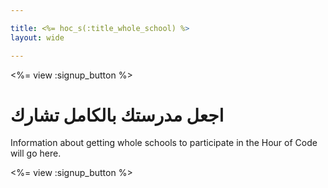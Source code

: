 ```yaml
---

title: <%= hoc_s(:title_whole_school) %>
layout: wide

---
```


<%= view :signup_button %>

# اجعل مدرستك بالكامل تشارك

Information about getting whole schools to participate in the Hour of Code will go here.

<%= view :signup_button %>